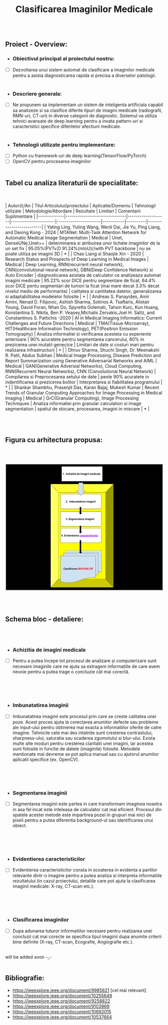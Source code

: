 <center> <h1>Clasificarea Imaginilor Medicale</center>
 
<br></br>
 ## Proiect - Overview:
 - ### Obiectivul principal al proiectului nostru:
 - [ ] Dezvoltarea unui sistem automat de clasificare a imaginilor medicale pentru a asista diagnosticarea rapida si precisa a diverselor patologii. 
<br></br>
- ### Descriere generala:
- [ ] Ne propunem sa implementam un sistem de inteligenta artificiala capabil sa analizeze si sa clasifice diferite tipuri de imagini medicale (radiografii, RMN-uri, CT-uri) in diverse categorii de diagnostic. Sistemul va utiliza tehnici avansate de deep learning pentru a invata pattern-uri si caracteristici specifice diferitelor afectiuni medicale.
<br></br>
- ### Tehnologii utilizate pentru implementare:
- [ ] Python cu framework-uri de deep learning(TensorFlow/PyTorch)
- [ ] OpenCV pentru procesarea imaginilor
<br></br> 
 ## Tabel cu analiza literaturii de specialitate</ins>:
<br></br> 
| Autor(i)/An | Tilul Articolului/proiectului | Aplicatie/Domeniu | Tehnologii utilizate | Metodologie/Abordare | Rezultate | Limitari | Comentarii Suplimentare |
|-------------|------------------------------|-------------------|----------------------|----------------------|-----------|----------|-------------------------|
| Yating Ling, Yuling Wang, Wenli Dai, Jie Yu, Ping Liang, and Dexing Kong - 2024 | MTANet: Multi-Task Attention Network for Automatic Medical Image Segmentation | Medical | Unet, DenseUNe,Unet++ | determinarea si atribuirea unor tichete imaginilor de la un set fix | 95.05%(PVTv2) 91.24%(mIoU)//with PVT backbone | nu se poate utiliza pe imagini 3D | * |
| Chao Liang si Shaojie Xin - 2020 | Research Status and Prospects of Deep Learning in Medical Images | Medical | Deep Learning, RNN(recurrent neural network), CNN(convolutional neural network), DBN(Deep Confidence Network) si Auto Encoder | diagnosticarea asistata de calculator ce analizeaza automat imagini medicale | 95.22% scor DICE pentru segmentare de ficat, 64.4% scor DICE pentu segmentari de tumori la ficat (mai mare decat 3.3% decat nivelul mediu de performanta) | calitatea si cantitatea datelor, generalizarea si adaptabilitatea modelelor folosite | * |
| Andreas S. Panayides, Amir Amini, Nenad D. Filipovic, Ashish Sharma, Sotirios A. Tsaftaris, Alistair Young, David Foran, Nhan Do, Spyretta Golemati, Tahsin Kurc, Kun Huang, Konstantina S. Nikita, Ben P. Veasey,Michalis Zervakis,Joel H. Saltz, and Constantinos S. Pattichis -2020 | AI in Medical Imaging Informatics: Current Challenges and Future Directions | Medical | TMA(Tissue Microarray), HIT(Healthcare Information Technology), PET(Positron Emission Tomography) | Analiza informatiei si verificarea acesteia cu experiente anterioare | 90% acuratete pentru segmentarea cancerului, 80% in prezicerea unei mutatii genecice | Limitari de date si costuri mari pentru realizarea infrastructurii | * |
| Dhruv Sharma, Shuchi Singh, Dr. Meenakshi R. Patil, Abdus Subhan | Medical Image Processing, Disease Prediction and Report Summarization using Generative Adversarial Networks and AIML | Medical | GAN(Generative Adversial Networks), Cloud Computing, RNN(Recurrent Neural Networks), CNN (Convolutional Neural Network) | Compilarea si Preprocesarea setului de date | peste 90% acuratete in indentificarea si prezicerea bolilor | Interpretarea si fiabilitatea programului | * |
| Shankar Shambhu, Prasenjit Das, Karan Bajaj, Mukesh Kumar | Recent Trends of Granular Computing Approaches for Image Processing in Medical Imaging | Medical | GrC(Granular Computing), Image Processing Techniques | Analiza informatiei prin granular calculation si image segmentation | spatiul de stocare, procesarea, imagini in miscare | * |

<br></br>


## Figura cu arhitectura propusa:
<br></br>
<p align="center"> 
<img src = "Figura.png" alt = "drawing" width = "500" height = "400" />
</p>
<br><br>

## Schema bloc - detaliere:
<br></br>

- ### Achizitia de imagini medicale
- [ ] Pentru a putea începe tot procesul de analizare și computerizare sunt necesare imaginile care ne ajuta sa extragem informațiile de care avem nevoie pentru a putea trage o concluzie cât mai corectă.
<br></br>

<br></br>
- ### Imbunatatirea imaginii
- [ ] Imbunatatirea imaginii este procesul prin care se creste calitatea unei poze. Acest proces ajuta la corectarea anumitor defecte sau probleme ale input-ului pentru obtinerea mai exacta a informatiilor oferite de catre imagine. Tehnicile cele mai des intalnite sunt cresterea contrastului, sharpness-ului, saturatia sau scaderea zgomotului si blur-ului. Exista multe alte moduri pentru cresterea claritatii unei imagini, iar acestea sunt folosite in functie de datele (imaginile) folosite. Metodele mentionate mai devreme se pot aplica manual sau cu ajutorul anumitor aplicatii specifice (ex. OpenCV).
<br></br>

<br></br>
- ### Segmentarea imaginii
- [ ] Segmentarea imaginii este partea in care transformam imaginea noastra in asa fel incat este inteleasa de calculator cat mai eficient. Procesul din spatele acestei metode este impartirea pozei in grupuri mai mici de pixeli pentru a putea diferentia background-ul sau identificarea unui obiect.
<br></br>

<br></br>
- ### Evidentierea caracteristicilor
- [ ]  Evidentierea caracteristicilor consta in scoaterea in evidenta a partilor relevante dintr-o imagine pentru a putea analiza si interpreta informatiile rezultatului (in cazul proiectului, detaliile care pot ajuta la clasificarea imaginii medicale: X-ray, CT-scan etc.).
<br></br>

<br></br>
- ### Clasificarea imaginilor
- [ ]  Dupa adunarea tuturor informatiilor necesare pentru realizarea unei concluzii cat mai corecte se specifica tipul imaginii dupa anumite criterii bine definite (X-ray, CT-scan, Ecografie, Angiografie etc.).
<br></br>

will be added soon -_-
<br></br>
## Bibliografie:
- https://ieeexplore.ieee.org/document/9985621 [cel mai relevant]
- https://ieeexplore.ieee.org/document/10255649
- https://ieeexplore.ieee.org/document/9258822
- https://ieeexplore.ieee.org/document/9103969
- https://ieeexplore.ieee.org/document/10692015
- https://ieeexplore.ieee.org/document/10537664
